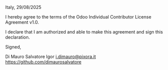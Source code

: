 Italy, 29/08/2025

I hereby agree to the terms of the Odoo Individual Contributor License
Agreement v1.0.

I declare that I am authorized and able to make this agreement and sign this
declaration.

Signed,

Di Mauro Salvatore Igor i.dimauro@pixora.it https://github.com/dimaurosalvatore
